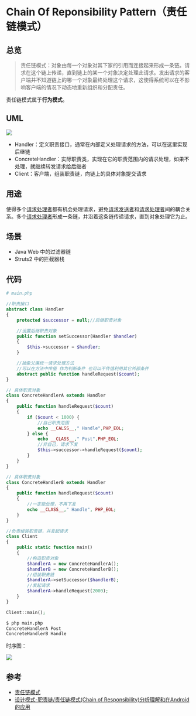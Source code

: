 # Chain Of Reponsibility Pattern（责任链模式）

## 总览

> 责任链模式：对象由每一个对象对其下家的引用而连接起来形成一条链。请求在这个链上传递，直到链上的某一个对象决定处理此请求。发出请求的客户端并不知道链上的哪一个对象最终处理这个请求，这使得系统可以在不影响客户端的情况下动态地重新组织和分配责任。

责任链模式属于**行为模式**。

## UML

<img src="https://yuml.me/diagram/nofunky/class/[Handler%7Csuccessor:%20Handler%7C+setSuccessor():%20void;+handleRequest():%20void;],[ConcreteHandlerA%7C%7C+handleRequest():%20void],[ConcreteHandlerB%7C%7C+handleRequest():%20void],[Client%7C%7C],[Handler]%5E-[ConcreteHandlerA],[Handler]%5E-[ConcreteHandlerB],[Handler]%3C%3E-%3E[Handler],[Client]-.-%3E[Handler]">

- Handler：定义职责接口，通常在内部定义处理请求的方法，可以在这里实现后继链
- ConcreteHandler：实际职责类，实现在它的职责范围内的请求处理，如果不处理，就继续转发请求给后继者
- Client：客户端，组装职责链，向链上的具体对象提交请求

## 用途

使得多个<u>请求处理者</u>都有机会处理请求，避免<u>请求发送者</u>和<u>请求处理者</u>间的耦合关系。多个<u>请求处理者</u>形成一条链，并沿着这条链传递请求，直到对象处理它为止。

## 场景

- Java Web 中的过滤器链
- Struts2 中的拦截器栈

## 代码

```php
# main.php

//职责接口
abstract class Handler
{
    protected $successor = null;//后继职责对象

    //设置后继职责对象
    public function setSuccessor(Handler $handler)
    {
        $this->successor = $handler;
    }

    //抽象父类统一请求处理方法
    //可以在方法中传值 作为判断条件 也可以不传值利用其它外部条件
    abstract public function handleRequest($count);
}

// 具体职责对象
class ConcreteHandlerA extends Handler
{
    public function handleRequest($count)
    {
        if ($count < 1000) {
            //自己职责范围
            echo __CALSS__," Handle",PHP_EOL;
        } else {
            echo __CLASS__," Post",PHP_EOL;
            //非自己，请求下发
            $this->successor->handleRequest($count);
        }
    }
}

// 具体职责对象
class ConcreteHandlerB extends Handler
{
    public function handleRequest($count)
    {
        //一定能处理，不再下发
        echo __CLASS__," Handle", PHP_EOL;
    }
}

//负责组装职责链，并发起请求
class Client
{
    public static function main()
    {
        //构造职责对象
        $handlerA = new ConcreteHandlerA();
        $handlerB = new ConcreteHandlerB();
        //组装职责链
        $handlerA->setSuccessor($handlerB);
        //发起请求
        $handlerA->handleRequest(2000);
    }
}

Client::main();
```

```bash
$ php main.php
ConcreteHandlerA Post
ConcreteHandlerB Handle
```

时序图：

<img src="http://www.gravizo.com/g?@startuml;participant%20%22%20%E5%AE%A2%E6%88%B7%E7%AB%AF%22%20as%20C;participant%20%22%E8%81%8C%E8%B4%A3%E5%AF%B9%E8%B1%A1A%22%20as%20A;participant%20%22%E8%81%8C%E8%B4%A3%E5%AF%B9%E8%B1%A1B%22%20as%20B;C%20-%3E%20A:%20%E5%8F%91%E5%87%BA%E8%AF%B7%E6%B1%82;activate%20A;A%20-%3E%20B:%20%E4%B8%8B%E5%8F%91%E8%AF%B7%E6%B1%82;activate%20B;note%20over%20B:%20%E5%A4%84%E7%90%86%E5%93%8D%E5%BA%94;B%20--%3E%20A:%20%E5%9B%9E%E5%BA%94%E8%AF%B7%E6%B1%82;A%20--%3E%20C;@enduml;">

## 参考

- [责任链模式](http://www.runoob.com/design-pattern/chain-of-responsibility-pattern.html)
- [设计模式-职责链/责任链模式(Chain of Responsibility)分析理解和在Android的应用](http://blog.csdn.net/card361401376/article/details/51552568)
